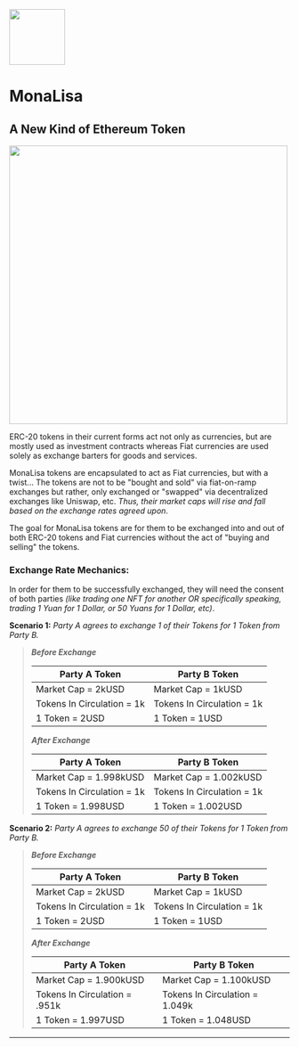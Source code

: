 <img src="https://github.com/jeyakatsa/monalisa/blob/main/assets/MonaLisa-Icon.png" width="100px">

# MonaLisa
## A New Kind of Ethereum Token

<img src="https://github.com/jeyakatsa/monalisa/blob/main/assets/Platitude.jpg" width="500px">

ERC-20 tokens in their current forms act not only as currencies, but are mostly used as investment contracts whereas Fiat currencies are used solely as exchange barters for goods and services.

MonaLisa tokens are encapsulated to act as Fiat currencies, but with a twist... The tokens are not to be "bought and sold" via fiat-on-ramp exchanges but rather, only exchanged or "swapped" via decentralized exchanges like Uniswap, etc. *Thus, their market caps will rise and fall based on the exchange rates agreed upon*. 

The goal for MonaLisa tokens are for them to be exchanged into and out of both ERC-20 tokens and Fiat currencies without the act of "buying and selling" the tokens.

### Exchange Rate Mechanics:

In order for them to be successfully exchanged, they will need the consent of both parties *(like trading one NFT for another OR specifically speaking, trading 1 Yuan for 1 Dollar, or 50 Yuans for 1 Dollar, etc)*.

**Scenario 1:** *Party A agrees to exchange 1 of their Tokens for 1 Token from Party B.*

> ***Before Exchange***
> 
> | Party A Token              | Party B Token              |
> | -------------------------- | -------------------------- |
> | Market Cap = 2kUSD         | Market Cap = 1kUSD         |
> | Tokens In Circulation = 1k | Tokens In Circulation = 1k |
> | 1 Token = 2USD             | 1 Token = 1USD             |
> 
> ***After Exchange***
> 
> | Party A Token              | Party B Token              |
> | -------------------------- | -------------------------- |
> | Market Cap = 1.998kUSD     | Market Cap = 1.002kUSD     |
> | Tokens In Circulation = 1k | Tokens In Circulation = 1k |
> | 1 Token = 1.998USD         | 1 Token = 1.002USD         |

**Scenario 2:** *Party A agrees to exchange 50 of their Tokens for 1 Token from Party B.*

> ***Before Exchange***
> 
> | Party A Token              | Party B Token              |
> | -------------------------- | -------------------------- |
> | Market Cap = 2kUSD         | Market Cap = 1kUSD         |
> | Tokens In Circulation = 1k | Tokens In Circulation = 1k |
> | 1 Token = 2USD             | 1 Token = 1USD             |
> 
> ***After Exchange***
> 
> | Party A Token                 | Party B Token                  |
> | ----------------------------- | ------------------------------ |
> | Market Cap = 1.900kUSD        | Market Cap = 1.100kUSD         |
> | Tokens In Circulation = .951k | Tokens In Circulation = 1.049k |
> | 1 Token = 1.997USD            | 1 Token = 1.048USD             |

--------------------------------------------------
